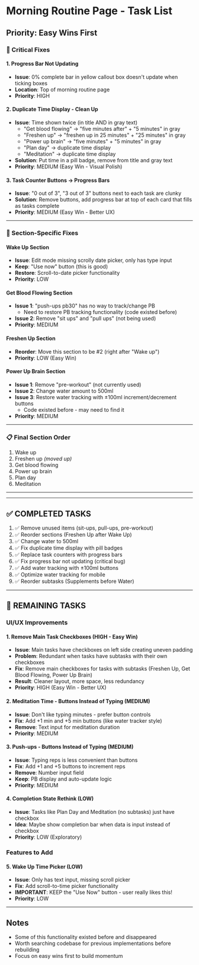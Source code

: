# Morning Routine Page - Task List

## Priority: Easy Wins First

### 🎯 Critical Fixes

#### 1. Progress Bar Not Updating
- **Issue**: 0% complete bar in yellow callout box doesn't update when ticking boxes
- **Location**: Top of morning routine page
- **Priority**: HIGH

#### 2. Duplicate Time Display - Clean Up
- **Issue**: Time shown twice (in title AND in gray text)
  - "Get blood flowing" → "five minutes after" + "5 minutes" in gray
  - "Freshen up" → "freshen up in 25 minutes" + "25 minutes" in gray
  - "Power up brain" → "five minutes" + "5 minutes" in gray
  - "Plan day" → duplicate time display
  - "Meditation" → duplicate time display
- **Solution**: Put time in a pill badge, remove from title and gray text
- **Priority**: MEDIUM (Easy Win - Visual Polish)

#### 3. Task Counter Buttons → Progress Bars
- **Issue**: "0 out of 3", "3 out of 3" buttons next to each task are clunky
- **Solution**: Remove buttons, add progress bar at top of each card that fills as tasks complete
- **Priority**: MEDIUM (Easy Win - Better UX)

---

### 🔧 Section-Specific Fixes

#### Wake Up Section
- **Issue**: Edit mode missing scrolly date picker, only has type input
- **Keep**: "Use now" button (this is good)
- **Restore**: Scroll-to-date picker functionality
- **Priority**: LOW

#### Get Blood Flowing Section
- **Issue 1**: "push-ups pb30" has no way to track/change PB
  - Need to restore PB tracking functionality (code existed before)
- **Issue 2**: Remove "sit ups" and "pull ups" (not being used)
- **Priority**: MEDIUM

#### Freshen Up Section
- **Reorder**: Move this section to be #2 (right after "Wake up")
- **Priority**: LOW (Easy Win)

#### Power Up Brain Section
- **Issue 1**: Remove "pre-workout" (not currently used)
- **Issue 2**: Change water amount to 500ml
- **Issue 3**: Restore water tracking with ±100ml increment/decrement buttons
  - Code existed before - may need to find it
- **Priority**: MEDIUM

---

### 📋 Final Section Order
1. Wake up
2. Freshen up *(moved up)*
3. Get blood flowing
4. Power up brain
5. Plan day
6. Meditation

---

---

## ✅ COMPLETED TASKS

1. ✅ Remove unused items (sit-ups, pull-ups, pre-workout)
2. ✅ Reorder sections (Freshen Up after Wake Up)
3. ✅ Change water to 500ml
4. ✅ Fix duplicate time display with pill badges
5. ✅ Replace task counters with progress bars
6. ✅ Fix progress bar not updating (critical bug)
7. ✅ Add water tracking with ±100ml buttons
8. ✅ Optimize water tracking for mobile
9. ✅ Reorder subtasks (Supplements before Water)

---

## 🔧 REMAINING TASKS

### UI/UX Improvements

#### 1. Remove Main Task Checkboxes (HIGH - Easy Win)
- **Issue**: Main tasks have checkboxes on left side creating uneven padding
- **Problem**: Redundant when tasks have subtasks with their own checkboxes
- **Fix**: Remove main checkboxes for tasks with subtasks (Freshen Up, Get Blood Flowing, Power Up Brain)
- **Result**: Cleaner layout, more space, less redundancy
- **Priority**: HIGH (Easy Win - Better UX)

#### 2. Meditation Time - Buttons Instead of Typing (MEDIUM)
- **Issue**: Don't like typing minutes - prefer button controls
- **Fix**: Add +1 min and +5 min buttons (like water tracker style)
- **Remove**: Text input for meditation duration
- **Priority**: MEDIUM

#### 3. Push-ups - Buttons Instead of Typing (MEDIUM)
- **Issue**: Typing reps is less convenient than buttons
- **Fix**: Add +1 and +5 buttons to increment reps
- **Remove**: Number input field
- **Keep**: PB display and auto-update logic
- **Priority**: MEDIUM

#### 4. Completion State Rethink (LOW)
- **Issue**: Tasks like Plan Day and Meditation (no subtasks) just have checkbox
- **Idea**: Maybe show completion bar when data is input instead of checkbox
- **Priority**: LOW (Exploratory)

### Features to Add

#### 5. Wake Up Time Picker (LOW)
- **Issue**: Only has text input, missing scroll picker
- **Fix**: Add scroll-to-time picker functionality
- **IMPORTANT**: KEEP the "Use Now" button - user really likes this!
- **Priority**: LOW

---

## Notes
- Some of this functionality existed before and disappeared
- Worth searching codebase for previous implementations before rebuilding
- Focus on easy wins first to build momentum
